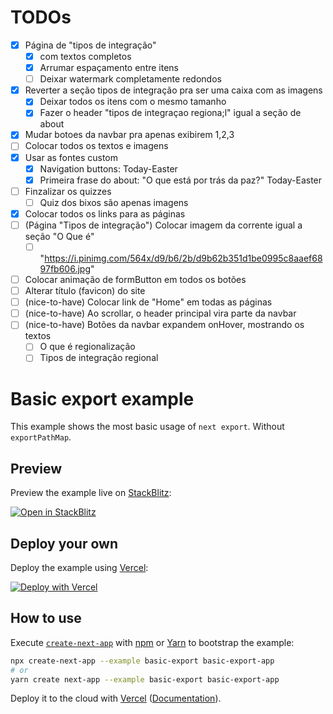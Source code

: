 # TODOs
- [X] Página de "tipos de integração"
  - [X] com textos completos
  - [X] Arrumar espaçamento entre itens
  - [ ] Deixar watermark completamente redondos
- [X] Reverter a seção tipos de integração pra ser uma caixa com as imagens
  - [X] Deixar todos os itens com o mesmo tamanho
  - [X] Fazer o header "tipos de integraçao regiona;l" igual a seção de about
- [X] Mudar botoes da navbar pra apenas exibirem 1,2,3
- [ ] Colocar todos os textos e imagens
- [X] Usar as fontes custom
  - [X] Navigation buttons: Today-Easter
  - [X] Primeira frase do about: "O que está por trás da paz?" Today-Easter
- [ ] Finzalizar os quizzes
  - [ ] Quiz dos bixos são apenas imagens
- [X] Colocar todos os links para as páginas
- [ ] (Página "Tipos de integração") Colocar imagem da corrente igual a seção "O Que é" 
  - [ ] "https://i.pinimg.com/564x/d9/b6/2b/d9b62b351d1be0995c8aaef6897fb606.jpg"
- [ ] Colocar animação de formButton em todos os botões
- [ ] Alterar título (favicon) do site
- [ ] (nice-to-have) Colocar link de "Home" em todas as páginas
- [ ] (nice-to-have) Ao scrollar, o header principal vira parte da navbar
- [ ] (nice-to-have) Botões da navbar expandem onHover, mostrando os textos
  - [ ] O que é regionalização
  - [ ] Tipos de integração regional

# Basic export example

This example shows the most basic usage of `next export`. Without `exportPathMap`.

## Preview

Preview the example live on [StackBlitz](http://stackblitz.com/):

[![Open in StackBlitz](https://developer.stackblitz.com/img/open_in_stackblitz.svg)](https://stackblitz.com/github/vercel/next.js/tree/canary/examples/basic-export)

## Deploy your own

Deploy the example using [Vercel](https://vercel.com?utm_source=github&utm_medium=readme&utm_campaign=next-example):

[![Deploy with Vercel](https://vercel.com/button)](https://vercel.com/new/git/external?repository-url=https://github.com/vercel/next.js/tree/canary/examples/basic-export&project-name=basic-export&repository-name=basic-export)

## How to use

Execute [`create-next-app`](https://github.com/vercel/next.js/tree/canary/packages/create-next-app) with [npm](https://docs.npmjs.com/cli/init) or [Yarn](https://yarnpkg.com/lang/en/docs/cli/create/) to bootstrap the example:

```bash
npx create-next-app --example basic-export basic-export-app
# or
yarn create next-app --example basic-export basic-export-app
```

Deploy it to the cloud with [Vercel](https://vercel.com/new?utm_source=github&utm_medium=readme&utm_campaign=next-example) ([Documentation](https://nextjs.org/docs/deployment)).

